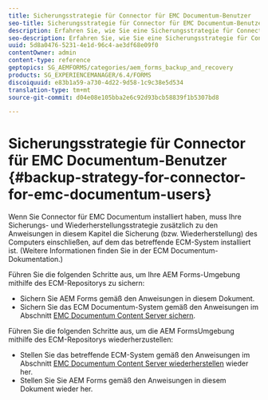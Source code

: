 ```yaml
---
title: Sicherungsstrategie für Connector für EMC Documentum-Benutzer
seo-title: Sicherungsstrategie für Connector für EMC Documentum-Benutzer
description: Erfahren Sie, wie Sie eine Sicherungsstrategie für Connector for EMC Documentum-Benutzer erstellen.
seo-description: Erfahren Sie, wie Sie eine Sicherungsstrategie für Connector for EMC Documentum-Benutzer erstellen.
uuid: 5d8a0476-5231-4e1d-96c4-ae3df68e09f0
contentOwner: admin
content-type: reference
geptopics: SG_AEMFORMS/categories/aem_forms_backup_and_recovery
products: SG_EXPERIENCEMANAGER/6.4/FORMS
discoiquuid: e83b1a59-a730-4d22-9d58-1c9c38e5d534
translation-type: tm+mt
source-git-commit: d04e08e105bba2e6c92d93bcb58839f1b5307bd8

---
```



# Sicherungsstrategie für Connector für EMC Documentum-Benutzer {#backup-strategy-for-connector-for-emc-documentum-users}

Wenn Sie Connector für EMC Documentum installiert haben, muss Ihre Sicherungs- und Wiederherstellungsstrategie zusätzlich zu den Anweisungen in diesem Kapitel die Sicherung (bzw. Wiederherstellung) des Computers einschließen, auf dem das betreffende ECM-System installiert ist. (Weitere Informationen finden Sie in der ECM Documentum-Dokumentation.)

Führen Sie die folgenden Schritte aus, um Ihre AEM Forms-Umgebung mithilfe des ECM-Repositorys zu sichern:

* Sichern Sie AEM Forms gemäß den Anweisungen in diesem Dokument.
* Sichern Sie das ECM Documentum-System gemäß den Anweisungen im Abschnitt [EMC Documentum Content Server sichern](/help/forms/using/admin-help/backing-recovering-emc-documentum-repository.md#back-up-the-emc-documentum-content-server).

Führen Sie die folgenden Schritte aus, um die AEM FormsUmgebung mithilfe des ECM-Repositorys wiederherzustellen:

* Stellen Sie das betreffende ECM-System gemäß den Anweisungen im Abschnitt [EMC Documentum Content Server wiederherstellen](/help/forms/using/admin-help/backing-recovering-emc-documentum-repository.md#restore-the-emc-documentum-content-server) wieder her.
* Stellen Sie Sie AEM Forms gemäß den Anweisungen in diesem Dokument wieder her.

